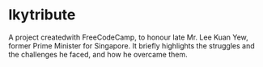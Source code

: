 # lkytribute

A project createdwith FreeCodeCamp, to honour late Mr. Lee Kuan Yew, former Prime Minister for Singapore. It briefly highlights the struggles and the challenges he faced, and how he overcame them.
